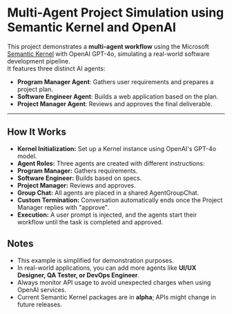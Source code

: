 # Multi-Agent Project Simulation using Semantic Kernel and OpenAI

This project demonstrates a **multi-agent workflow** using the Microsoft [Semantic Kernel](https://github.com/microsoft/semantic-kernel) with OpenAI GPT-4o, simulating a real-world software development pipeline.  
It features three distinct AI agents:
- **Program Manager Agent**: Gathers user requirements and prepares a project plan.
- **Software Engineer Agent**: Builds a web application based on the plan.
- **Project Manager Agent**: Reviews and approves the final deliverable.

---

## How It Works
* **Kernel Initialization:** Set up a Kernel instance using OpenAI's GPT-4o model.
* **Agent Roles:** Three agents are created with different instructions:
* **Program Manager:** Gathers requirements.
* **Software Engineer:** Builds based on specs.
* **Project Manager:** Reviews and approves.
* **Group Chat:** All agents are placed in a shared AgentGroupChat.
* **Custom Termination:** Conversation automatically ends once the Project Manager replies with "approve".
* **Execution:** A user prompt is injected, and the agents start their workflow until the task is completed and approved.

## Notes
* This example is simplified for demonstration purposes.
* In real-world applications, you can add more agents like **UI/UX Designer, QA Tester, or DevOps Engineer**.
* Always monitor API usage to avoid unexpected charges when using OpenAI services.
* Current Semantic Kernel packages are in **alpha**; APIs might change in future releases.